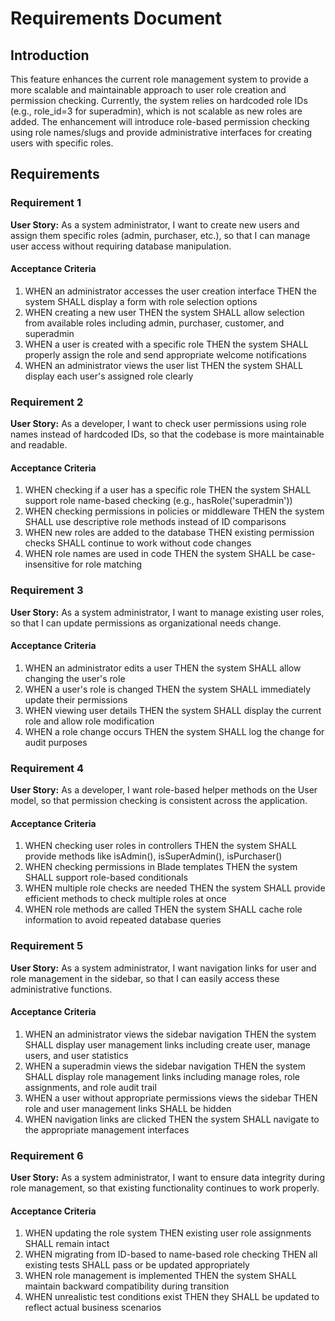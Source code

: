 # Requirements Document

## Introduction

This feature enhances the current role management system to provide a more scalable and maintainable approach to user role creation and permission checking. Currently, the system relies on hardcoded role IDs (e.g., role_id=3 for superadmin), which is not scalable as new roles are added. The enhancement will introduce role-based permission checking using role names/slugs and provide administrative interfaces for creating users with specific roles.

## Requirements

### Requirement 1

**User Story:** As a system administrator, I want to create new users and assign them specific roles (admin, purchaser, etc.), so that I can manage user access without requiring database manipulation.

#### Acceptance Criteria

1. WHEN an administrator accesses the user creation interface THEN the system SHALL display a form with role selection options
2. WHEN creating a new user THEN the system SHALL allow selection from available roles including admin, purchaser, customer, and superadmin
3. WHEN a user is created with a specific role THEN the system SHALL properly assign the role and send appropriate welcome notifications
4. WHEN an administrator views the user list THEN the system SHALL display each user's assigned role clearly

### Requirement 2

**User Story:** As a developer, I want to check user permissions using role names instead of hardcoded IDs, so that the codebase is more maintainable and readable.

#### Acceptance Criteria

1. WHEN checking if a user has a specific role THEN the system SHALL support role name-based checking (e.g., hasRole('superadmin'))
2. WHEN checking permissions in policies or middleware THEN the system SHALL use descriptive role methods instead of ID comparisons
3. WHEN new roles are added to the database THEN existing permission checks SHALL continue to work without code changes
4. WHEN role names are used in code THEN the system SHALL be case-insensitive for role matching

### Requirement 3

**User Story:** As a system administrator, I want to manage existing user roles, so that I can update permissions as organizational needs change.

#### Acceptance Criteria

1. WHEN an administrator edits a user THEN the system SHALL allow changing the user's role
2. WHEN a user's role is changed THEN the system SHALL immediately update their permissions
3. WHEN viewing user details THEN the system SHALL display the current role and allow role modification
4. WHEN a role change occurs THEN the system SHALL log the change for audit purposes

### Requirement 4

**User Story:** As a developer, I want role-based helper methods on the User model, so that permission checking is consistent across the application.

#### Acceptance Criteria

1. WHEN checking user roles in controllers THEN the system SHALL provide methods like isAdmin(), isSuperAdmin(), isPurchaser()
2. WHEN checking permissions in Blade templates THEN the system SHALL support role-based conditionals
3. WHEN multiple role checks are needed THEN the system SHALL provide efficient methods to check multiple roles at once
4. WHEN role methods are called THEN the system SHALL cache role information to avoid repeated database queries

### Requirement 5

**User Story:** As a system administrator, I want navigation links for user and role management in the sidebar, so that I can easily access these administrative functions.

#### Acceptance Criteria

1. WHEN an administrator views the sidebar navigation THEN the system SHALL display user management links including create user, manage users, and user statistics
2. WHEN a superadmin views the sidebar navigation THEN the system SHALL display role management links including manage roles, role assignments, and role audit trail
3. WHEN a user without appropriate permissions views the sidebar THEN role and user management links SHALL be hidden
4. WHEN navigation links are clicked THEN the system SHALL navigate to the appropriate management interfaces

### Requirement 6

**User Story:** As a system administrator, I want to ensure data integrity during role management, so that existing functionality continues to work properly.

#### Acceptance Criteria

1. WHEN updating the role system THEN existing user role assignments SHALL remain intact
2. WHEN migrating from ID-based to name-based role checking THEN all existing tests SHALL pass or be updated appropriately
3. WHEN role management is implemented THEN the system SHALL maintain backward compatibility during transition
4. WHEN unrealistic test conditions exist THEN they SHALL be updated to reflect actual business scenarios